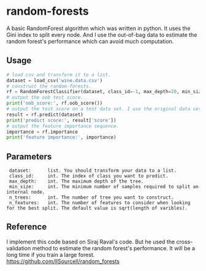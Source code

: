 # random-forests

A basic RandomForest algorithm which was written in python. It uses the Gini index to split every node.
And I use the out-of-bag data to estimate the random forest's performance which can avoid much computation.

## Usage
```python
# load csv and transform it to a list.
dataset = load_csv('wine.data.csv')
# construct the random-forests.
rf = RandomForestClassifier(dataset, class_id=-1, max_depth=20, min_size=1, n_trees=500, n_features=False)
# output the oob test score.
print('oob_score:', rf.oob_score())
# output the test score on a test data set. I use the original data set here.
result = rf.predict(dataset)
print('predict score:', result['score'])
# output the feature importance sequence.
importance = rf.importance
print('feature importance:', importance)
```
## Parameters
     dataset:      list. You should transform your data to a list.  
     class_id:     int. The index of class you want to predict.  
     max_depth:    int. The maximum depth of the tree.  
     min_size:     int. The minimum number of samples required to split an internal node.  
     n_trees:      int. The number of tree you want to construct.  
     n_features:   int. The number of features to consider when looking for the best split. The default value is sqrt(length of varibles). 
 

## Reference
I implement this code based on Siraj Raval's code. But he used the cross-validation method to estimate the random forest's performance. It will be a long time if you train a large forest.  
https://github.com/llSourcell/random_forests
